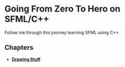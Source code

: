 # Going From Zero To Hero on SFML/C++

Follow me through this journey learning SFML using C++

## Chapters

* **[Drawing Stuff](./01-drawing-stuff/)**
